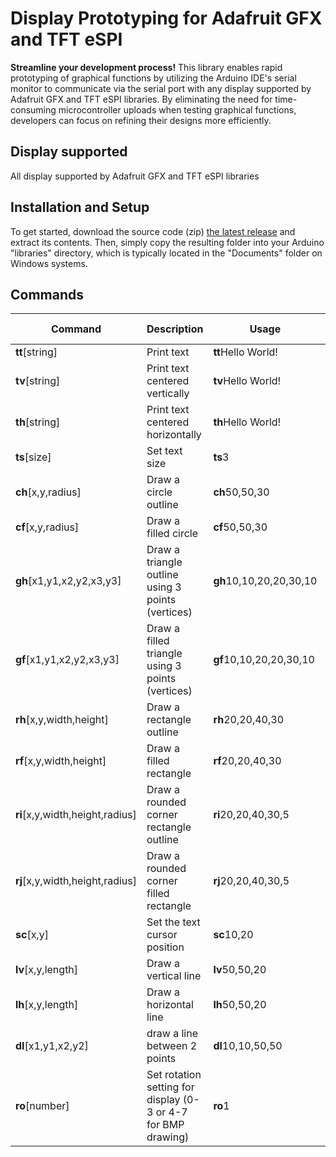 # Display Prototyping for Adafruit GFX and TFT eSPI
**Streamline your development process!** This library enables rapid prototyping of graphical functions by utilizing the Arduino IDE's serial monitor to communicate via the serial port with any display supported by Adafruit GFX and TFT eSPI libraries. By eliminating the need for time-consuming microcontroller uploads when testing graphical functions, developers can focus on refining their designs more efficiently. 

## Display supported
All display supported by Adafruit GFX and TFT eSPI libraries

## Installation and Setup
To get started, download the source code (zip) [the latest release](https://github.com/thelastoutpostworkshop/DisplayPrototyping/releases/latest) and extract its contents. Then, simply copy the resulting folder into your Arduino "libraries" directory, which is typically located in the "Documents" folder on Windows systems.

## Commands

| Command | Description | Usage | Adafruit GFX | TFT_eSPI |
|---------|-------------|-------|--------------|------|
| **tt**[string]| Print text | **tt**Hello World! | ✓  | ✓  |
| **tv**[string]| Print text centered vertically | **tv**Hello World! | ✓  | ✓  |
| **th**[string]| Print text centered horizontally | **th**Hello World! | ✓  | ✓  |
| **ts**[size] | Set text size | **ts**3 | ✓ | ✓ |
| **ch**[x,y,radius] | Draw a circle outline | **ch**50,50,30 | ✓ | ✓ |
| **cf**[x,y,radius] | Draw a filled circle | **cf**50,50,30 | ✓ | ✓ |
| **gh**[x1,y1,x2,y2,x3,y3] | Draw a triangle outline using 3 points (vertices) | **gh**10,10,20,20,30,10 | ✓ | ✓ |
| **gf**[x1,y1,x2,y2,x3,y3] | Draw a filled triangle using 3 points (vertices)| **gf**10,10,20,20,30,10 | ✓ | ✓ |
| **rh**[x,y,width,height] | Draw a rectangle outline | **rh**20,20,40,30 | ✓ | ✓ |
| **rf**[x,y,width,height] | Draw a filled rectangle | **rf**20,20,40,30 | ✓ | ✓ |
| **ri**[x,y,width,height,radius] | Draw a rounded corner rectangle outline | **ri**20,20,40,30,5 | ✓ | ✓ |
| **rj**[x,y,width,height,radius] | Draw a rounded corner filled rectangle | **rj**20,20,40,30,5 | ✓ | ✓ |
| **sc**[x,y] | Set the text cursor position | **sc**10,20 | ✓ | ✓ |
| **lv**[x,y,length] | Draw a vertical line | **lv**50,50,20 | ✓ | ✓ |
| **lh**[x,y,length] | Draw a horizontal line | **lh**50,50,20 | ✓ | ✓ |
| **dl**[x1,y1,x2,y2] | draw a line between 2 points | **dl**10,10,50,50 | ✓ | ✓ |
| **ro**[number] | Set rotation setting for display (0-3 or 4-7 for BMP drawing) | **ro**1 | ✓ | ✗ |


